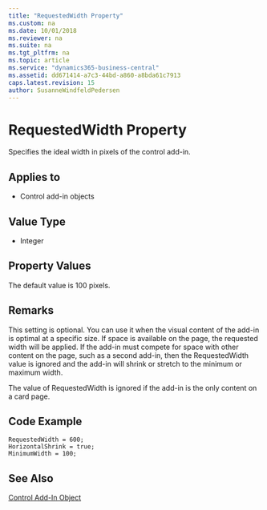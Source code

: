 ```yaml
---
title: "RequestedWidth Property"
ms.custom: na
ms.date: 10/01/2018
ms.reviewer: na
ms.suite: na
ms.tgt_pltfrm: na
ms.topic: article
ms.service: "dynamics365-business-central"
ms.assetid: dd671414-a7c3-44bd-a860-a8bda61c7913
caps.latest.revision: 15
author: SusanneWindfeldPedersen
---
```


 

# RequestedWidth Property

Specifies the ideal width in pixels of the control add-in.

## Applies to 

- Control add-in objects
  
## Value Type 
  
-   Integer 

## Property Values
The default value is 100 pixels.

## Remarks 
This setting is optional. You can use it when the visual content of the add-in is optimal at a specific size. If space is available on the page, the requested width will be applied. If the add-in must compete for space with other content on the page, such as a second add-in, then the RequestedWidth value is ignored and the add-in will shrink or stretch to the minimum or maximum width.

The value of RequestedWidth is ignored if the add-in is the only content on a card page.

## Code Example
```
RequestedWidth = 600;
HorizontalShrink = true;
MinimumWidth = 100; 

```

## See Also  
[Control Add-In Object](../devenv-control-addin-object.md)   
 